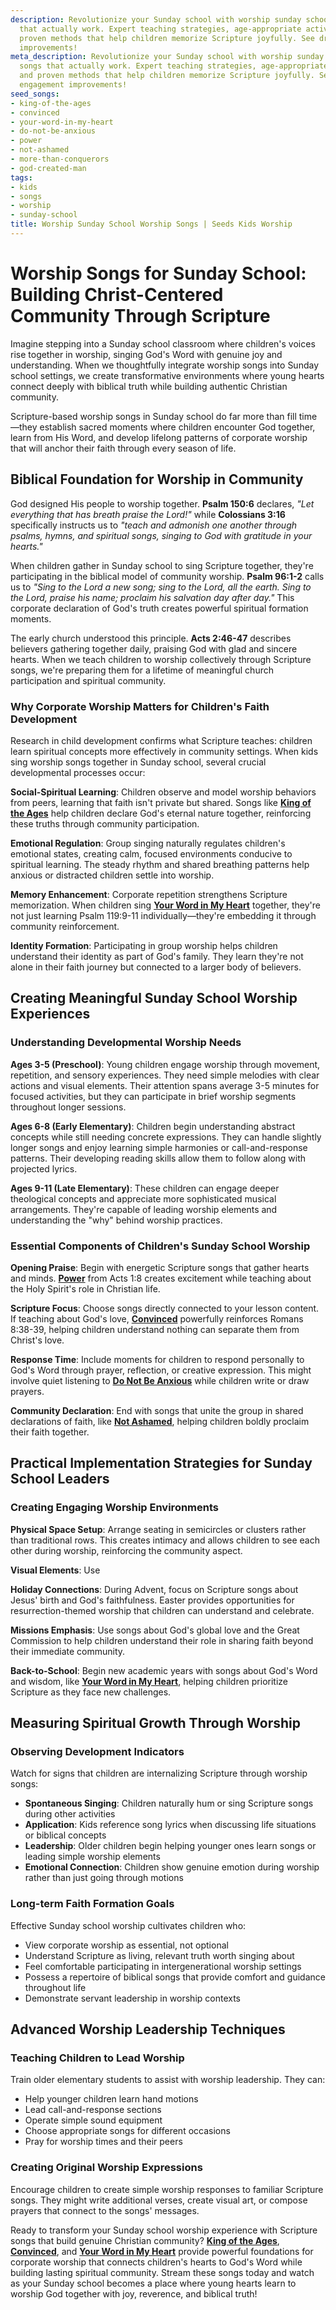 ```yaml
---
description: Revolutionize your Sunday school with worship sunday school worship songs
  that actually work. Expert teaching strategies, age-appropriate activities, and
  proven methods that help children memorize Scripture joyfully. See dramatic engagement
  improvements!
meta_description: Revolutionize your Sunday school with worship sunday school worship
  songs that actually work. Expert teaching strategies, age-appropriate activities,
  and proven methods that help children memorize Scripture joyfully. See dramatic
  engagement improvements!
seed_songs:
- king-of-the-ages
- convinced
- your-word-in-my-heart
- do-not-be-anxious
- power
- not-ashamed
- more-than-conquerors
- god-created-man
tags:
- kids
- songs
- worship
- sunday-school
title: Worship Sunday School Worship Songs | Seeds Kids Worship
---
```

# Worship Songs for Sunday School: Building Christ-Centered Community Through Scripture

Imagine stepping into a Sunday school classroom where children's voices rise together in worship, singing God's Word with genuine joy and understanding. When we thoughtfully integrate worship songs into Sunday school settings, we create transformative environments where young hearts connect deeply with biblical truth while building authentic Christian community.

Scripture-based worship songs in Sunday school do far more than fill time—they establish sacred moments where children encounter God together, learn from His Word, and develop lifelong patterns of corporate worship that will anchor their faith through every season of life.

## Biblical Foundation for Worship in Community

God designed His people to worship together. **Psalm 150:6** declares, *"Let everything that has breath praise the Lord!"* while **Colossians 3:16** specifically instructs us to *"teach and admonish one another through psalms, hymns, and spiritual songs, singing to God with gratitude in your hearts."*

When children gather in Sunday school to sing Scripture together, they're participating in the biblical model of community worship. **Psalm 96:1-2** calls us to *"Sing to the Lord a new song; sing to the Lord, all the earth. Sing to the Lord, praise his name; proclaim his salvation day after day."* This corporate declaration of God's truth creates powerful spiritual formation moments.

The early church understood this principle. **Acts 2:46-47** describes believers gathering together daily, praising God with glad and sincere hearts. When we teach children to worship collectively through Scripture songs, we're preparing them for a lifetime of meaningful church participation and spiritual community.

### Why Corporate Worship Matters for Children's Faith Development

Research in child development confirms what Scripture teaches: children learn spiritual concepts more effectively in community settings. When kids sing worship songs together in Sunday school, several crucial developmental processes occur:

**Social-Spiritual Learning**: Children observe and model worship behaviors from peers, learning that faith isn't private but shared. Songs like **[King of the Ages](https://seedskidsworship.com/product/king-of-the-ages-1-timothy-117/)** help children declare God's eternal nature together, reinforcing these truths through community participation.

**Emotional Regulation**: Group singing naturally regulates children's emotional states, creating calm, focused environments conducive to spiritual learning. The steady rhythm and shared breathing patterns help anxious or distracted children settle into worship.

**Memory Enhancement**: Corporate repetition strengthens Scripture memorization. When children sing **[Your Word in My Heart](https://seedskidsworship.com/product/your-word-in-my-heart-psalm-1199-11-2/)** together, they're not just learning Psalm 119:9-11 individually—they're embedding it through community reinforcement.

**Identity Formation**: Participating in group worship helps children understand their identity as part of God's family. They learn they're not alone in their faith journey but connected to a larger body of believers.

## Creating Meaningful Sunday School Worship Experiences

### Understanding Developmental Worship Needs

**Ages 3-5 (Preschool)**: Young children engage worship through movement, repetition, and sensory experiences. They need simple melodies with clear actions and visual elements. Their attention spans average 3-5 minutes for focused activities, but they can participate in brief worship segments throughout longer sessions.

**Ages 6-8 (Early Elementary)**: Children begin understanding abstract concepts while still needing concrete expressions. They can handle slightly longer songs and enjoy learning simple harmonies or call-and-response patterns. Their developing reading skills allow them to follow along with projected lyrics.

**Ages 9-11 (Late Elementary)**: These children can engage deeper theological concepts and appreciate more sophisticated musical arrangements. They're capable of leading worship elements and understanding the "why" behind worship practices.

### Essential Components of Children's Sunday School Worship

**Opening Praise**: Begin with energetic Scripture songs that gather hearts and minds. **[Power](https://seedskidsworship.com/product/power-acts-18/)** from Acts 1:8 creates excitement while teaching about the Holy Spirit's role in Christian life.

**Scripture Focus**: Choose songs directly connected to your lesson content. If teaching about God's love, **[Convinced](https://seedskidsworship.com/product/convinced-romans-838-39-3/)** powerfully reinforces Romans 8:38-39, helping children understand nothing can separate them from Christ's love.

**Response Time**: Include moments for children to respond personally to God's Word through prayer, reflection, or creative expression. This might involve quiet listening to **[Do Not Be Anxious](https://seedskidsworship.com/product/do-not-be-anxious-philippians-46-7-2/)** while children write or draw prayers.

**Community Declaration**: End with songs that unite the group in shared declarations of faith, like **[Not Ashamed](https://seedskidsworship.com/product/not-ashamed-romans-116-17/)**, helping children boldly proclaim their faith together.

## Practical Implementation Strategies for Sunday School Leaders

### Creating Engaging Worship Environments

**Physical Space Setup**: Arrange seating in semicircles or clusters rather than traditional rows. This creates intimacy and allows children to see each other during worship, reinforcing the community aspect.

**Visual Elements**: Use

**Holiday Connections**: During Advent, focus on Scripture songs about Jesus' birth and God's faithfulness. Easter provides opportunities for resurrection-themed worship that children can understand and celebrate.

**Missions Emphasis**: Use songs about God's global love and the Great Commission to help children understand their role in sharing faith beyond their immediate community.

**Back-to-School**: Begin new academic years with songs about God's Word and wisdom, like **[Your Word in My Heart](https://seedskidsworship.com/product/your-word-in-my-heart-psalm-1199-11-2/)**, helping children prioritize Scripture as they face new challenges.

## Measuring Spiritual Growth Through Worship

### Observing Development Indicators

Watch for signs that children are internalizing Scripture through worship songs:

- **Spontaneous Singing**: Children naturally hum or sing Scripture songs during other activities
- **Application**: Kids reference song lyrics when discussing life situations or biblical concepts
- **Leadership**: Older children begin helping younger ones learn songs or leading simple worship elements
- **Emotional Connection**: Children show genuine emotion during worship rather than just going through motions

### Long-term Faith Formation Goals

Effective Sunday school worship cultivates children who:

- View corporate worship as essential, not optional
- Understand Scripture as living, relevant truth worth singing about
- Feel comfortable participating in intergenerational worship settings
- Possess a repertoire of biblical songs that provide comfort and guidance throughout life
- Demonstrate servant leadership in worship contexts

## Advanced Worship Leadership Techniques

### Teaching Children to Lead Worship

Train older elementary students to assist with worship leadership. They can:

- Help younger children learn hand motions
- Lead call-and-response sections
- Operate simple sound equipment
- Choose appropriate songs for different occasions
- Pray for worship times and their peers

### Creating Original Worship Expressions

Encourage children to create simple worship responses to familiar Scripture songs. They might write additional verses, create visual art, or compose prayers that connect to the songs' messages.

Ready to transform your Sunday school worship experience with Scripture songs that build genuine Christian community? **[King of the Ages](https://seedskidsworship.com/product/king-of-the-ages-1-timothy-117/)**, **[Convinced](https://seedskidsworship.com/product/convinced-romans-838-39-3/)**, and **[Your Word in My Heart](https://seedskidsworship.com/product/your-word-in-my-heart-psalm-1199-11-2/)** provide powerful foundations for corporate worship that connects children's hearts to God's Word while building lasting spiritual community. Stream these songs today and watch as your Sunday school becomes a place where young hearts learn to worship God together with joy, reverence, and biblical truth!

<script type="application/ld+json">
{
  "@context": "https://schema.org",
  "@type": "Article",
  "headline": "Worship Sunday School Worship Songs",
  "author": {
    "@type": "Organization",
    "name": "Seeds Kids Worship"
  },
  "publisher": {
    "@type": "Organization",
    "name": "Seeds Kids Worship",
    "logo": {
      "@type": "ImageObject",
      "url": "https://seedskidsworship.com/logo.png"
    }
  },
  "datePublished": "2025-09-08T17:10:07.849537",
  "dateModified": "2025-09-08T17:10:07.849559",
  "description": "Revolutionize your Sunday school with worship sunday school worship songs that actually work. Expert teaching strategies, age-appropriate activities, and proven",
  "mainEntityOfPage": {
    "@type": "WebPage",
    "@id": "https://seedskidsworship.com/activities/worship-sunday-school-worship-songs/"
  }
}
</script>

<script type="application/ld+json">
{
  "@context": "https://schema.org",
  "@type": "Product",
  "name": "King of the Ages",
  "description": "A majestic worship song declaring God as the eternal King",
  "url": "https://seedskidsworship.com/product/king-of-the-ages-1-timothy-117/",
  "brand": {
    "@type": "Brand",
    "name": "Seeds Kids Worship"
  },
  "category": "Children's Christian Music",
  "album": "Sing God's Word"
}
</script>

<script type="application/ld+json">
{
  "@context": "https://schema.org",
  "@type": "Product",
  "name": "Convinced",
  "description": "A powerful Scripture song from Romans 8:38-39 declaring God's unshakeable love reminding children that nothing can separate them from Christ's love. Features inspiring cross imagery and impactful contemporary worship style.",
  "url": "https://seedskidsworship.com/product/convinced-romans-838-39-3/",
  "brand": {
    "@type": "Brand",
    "name": "Seeds Kids
